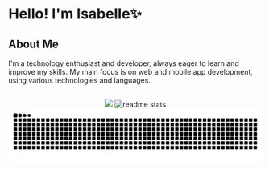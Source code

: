 # Hello! I'm Isabelle✨

## About Me
I'm a technology enthusiast and developer, always eager to learn and improve my skills. My main focus is on web and mobile app development, using various technologies and languages.
##
<div align="center">  
  <img height="195px" src="https://github-readme-stats.vercel.app/api/top-langs/?username=Isaanine&layout=compact&hide_border=true&bg_color=0d1117&text_color=c9d1d9&title_color=7203F7FF" />
<img  src="https://github-readme-stats.vercel.app/api?username=Isaanine&count_private=true&show_icons=true&theme=none&rank_icon=github&hide_border=true&bg_color=0d1117&icon_color=7203F7FF&text_color=c9d1d9&title_color=7203F7FF" alt="readme stats" />
</div>
<div align="center">
<picture>
  <source media="(prefers-color-scheme: dark)" srcset="https://raw.githubusercontent.com/Isaanine/Isaanine/output/github-contribution-grid-snake-dark.svg">
  <source media="(prefers-color-scheme: light)" srcset="https://raw.githubusercontent.com/Isaanine/Isaanine/output/github-contribution-grid-snake.svg">
  <img alt="github contribution grid snake animation" src="https://raw.githubusercontent.com/Isaanine/Isaanine/output/github-contribution-grid-snake.svg">
</picture>
</div>

